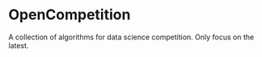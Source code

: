 # OpenCompetition
A collection of algorithms for data science competition. Only focus on the latest.
